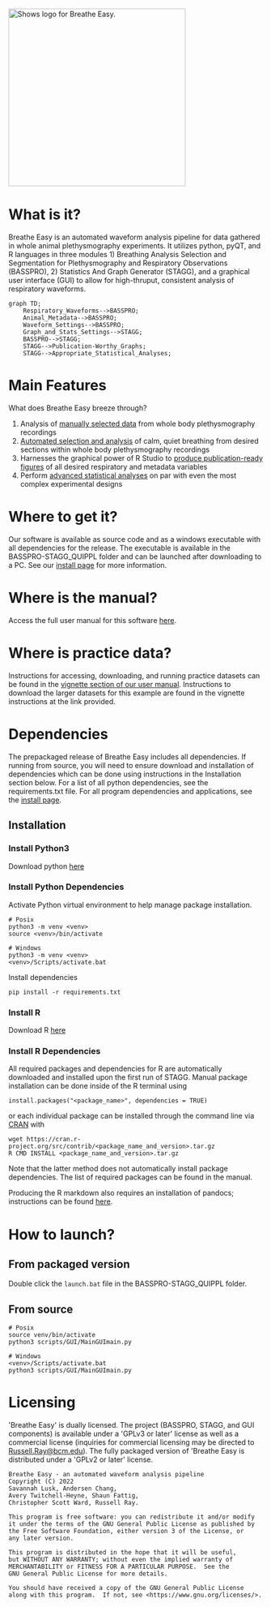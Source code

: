 # 
<picture>
  <source media="(prefers-color-scheme: dark)" srcset="https://github.com/MolecularNeurobiology/BASSPRO-STAGG/blob/main/Logo_2.png"raw=true width="350">
  <source media="(prefers-color-scheme: light)" srcset="https://github.com/MolecularNeurobiology/BASSPRO-STAGG/blob/main/Logo.png"raw=true width="350">
  <img alt="Shows logo for Breathe Easy." src="https://github.com/MolecularNeurobiology/BASSPRO-STAGG/blob/main/Logo.png"raw=true width="350">
</picture>

# What is it?
Breathe Easy is an automated waveform analysis pipeline for data gathered in whole animal plethysmography experiments. It utilizes python, pyQT, and R languages in three modules 1) Breathing Analysis Selection and Segmentation for Plethysmography and Respiratory Observations (BASSPRO), 2) Statistics And Graph Generator (STAGG), and a graphical user interface (GUI) to allow for high-thruput, consistent analysis of respiratory waveforms.

```mermaid
graph TD;
    Respiratory_Waveforms-->BASSPRO;
    Animal_Metadata-->BASSPRO;
    Waveform_Settings-->BASSPRO;
    Graph_and_Stats_Settings-->STAGG;
    BASSPRO-->STAGG;
    STAGG-->Publication-Worthy_Graphs;
    STAGG-->Appropriate_Statistical_Analyses;
```

# Main Features
What does Breathe Easy breeze through?

1. Analysis of [manually selected data](https://molecularneurobiology.github.io/BASSPRO-STAGG/ManualSettings.html#manual-settings-configuration) from whole body plethysmography recordings
2. [Automated selection and analysis](https://molecularneurobiology.github.io/BASSPRO-STAGG/Autosettings.html) of calm, quiet breathing from desired sections within whole body plethysmography recordings
4. Harnesses the graphical power of R Studio to [produce publication-ready figures](https://molecularneurobiology.github.io/BASSPRO-STAGG/STAGGsettings.html#assign-graph-roles) of all desired respiratory and metadata variables
3. Perform [advanced statistical analyses](https://molecularneurobiology.github.io/BASSPRO-STAGG/STAGGsettings.html) on par with even the most complex experimental designs

# Where to get it?
Our software is available as source code and as a windows executable with all dependencies for the release. The executable is available in the BASSPRO-STAGG_QUIPPL folder and can be launched after downloading to a PC. See our [install page](https://molecularneurobiology.github.io/BASSPRO-STAGG/usage.html) for more information.

# Where is the manual?
Access the full user manual for this software [here](https://molecularneurobiology.github.io/BASSPRO-STAGG/).

# Where is practice data?
Instructions for accessing, downloading, and running practice datasets can be found in the [vignette section of our user manual](https://molecularneurobiology.github.io/BASSPRO-STAGG/Vignette.html). Instructions to download the larger datasets for this example are found in the vignette instructions at the link provided. 

# Dependencies
The prepackaged release of Breathe Easy includes all dependencies. If running from source, you will need to ensure download and installation of dependencies which can be done using instructions in the Installation section below. For a list of all python dependencies, see the requirements.txt file. For all program dependencies and applications, see the [install page](https://molecularneurobiology.github.io/BASSPRO-STAGG/usage.html).

## Installation
### Install Python3
Download python [here](https://www.python.org/downloads/)

### Install Python Dependencies
Activate Python virtual environment to help manage package installation.
```
# Posix
python3 -m venv <venv>
source <venv>/bin/activate

# Windows
python3 -m venv <venv>
<venv>/Scripts/activate.bat
```
Install dependencies
```
pip install -r requirements.txt
```

### Install R
Download R [here](https://cran.r-project.org/bin/windows/base/)

### Install R Dependencies
All required packages and dependencies for R are automatically downloaded and installed upon the first run of STAGG. Manual package installation can be done inside of the R terminal using 

```
install.packages("<package_name>", dependencies = TRUE)
```

or each individual package can be installed through the command line via [CRAN](https://cran.r-project.org/) with 

```
wget https://cran.r-project.org/src/contrib/<package_name_and_version>.tar.gz
R CMD INSTALL <package_name_and_version>.tar.gz
```

Note that the latter method does not automatically install package dependencies. The list of required packages can be found in the manual.

Producing the R markdown also requires an installation of pandocs; instructions can be found [here](https://pandoc.org/installing.html).

# How to launch?
## From packaged version
Double click the `launch.bat` file in the BASSPRO-STAGG_QUIPPL folder.

## From source
```
# Posix
source venv/bin/activate
python3 scripts/GUI/MainGUImain.py

# Windows
<venv>/Scripts/activate.bat
python3 scripts/GUI/MainGUImain.py
```

# Licensing
'Breathe Easy' is dually licensed. The project (BASSPRO, STAGG, and GUI components) is available under a 'GPLv3 or later' license as well as a commercial license (inquiries for commercial licensing may be directed to Russell.Ray@bcm.edu). The fully packaged version of 'Breathe Easy is distributed under a 'GPLv2 or later' license.

    Breathe Easy - an automated waveform analysis pipeline
    Copyright (C) 2022  
    Savannah Lusk, Andersen Chang, 
    Avery Twitchell-Heyne, Shaun Fattig, 
    Christopher Scott Ward, Russell Ray.

    This program is free software: you can redistribute it and/or modify
    it under the terms of the GNU General Public License as published by
    the Free Software Foundation, either version 3 of the License, or
    any later version.

    This program is distributed in the hope that it will be useful,
    but WITHOUT ANY WARRANTY; without even the implied warranty of
    MERCHANTABILITY or FITNESS FOR A PARTICULAR PURPOSE.  See the
    GNU General Public License for more details.

    You should have received a copy of the GNU General Public License
    along with this program.  If not, see <https://www.gnu.org/licenses/>.
